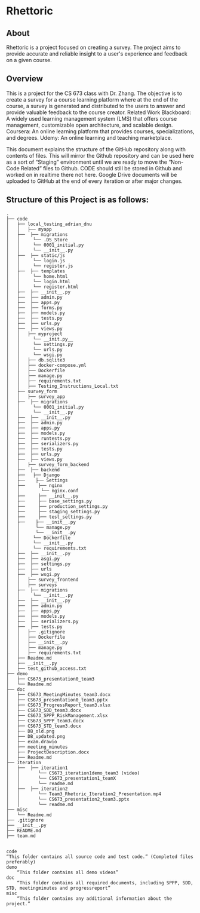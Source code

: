 # Rhettoric

## About
Rhettoric is a project focused on creating a survey. The project aims to provide accurate and reliable insight to a user's experience and feedback on a given course.
## Overview
This is a project for the CS 673 class with Dr. Zhang. The objective is to create a survey for a course learning platform where at the end of the course, a survey is generated and distributed to the users to answer and provide valuable feedback to the course creator. 
Related Work
Blackboard: A widely used learning management system (LMS) that offers course management, customizable open architecture, and scalable design.
Coursera: An online learning platform that provides courses, specializations, and degrees.
Udemy: An online learning and teaching marketplace.

This document explains the structure of the GitHub repository along with contents of files. This will mirror the Github repository and can be used here as a sort of “Staging” environment until we are ready to move the “Non-Code Related” files to Github. CODE should still be stored in Github and worked on in realtime there not here. Google Drive documents will be uploaded to GitHub at the end of every iteration or after major changes. 

## Structure of this Project is as follows:
```
.
├── code
│   ├── local_testing_adrian_dnu
│   │   ├── myapp
│   ├──  ├── migrations
│   │     └── .DS_Store
│   │     └── 0001_initial.py
│   │     └── __init__.py
│   ├──  ├── static/js
│   │     └── login.js
│   │     └── register.js
│   ├──  ├── templates
│   │     └── home.html
│   │     └── login.html
│   │     └── register.html
│   ├──  ├── __init__.py
│   ├──  ├── admin.py
│   ├──  ├── apps.py
│   ├──  ├── forms.py
│   ├──  ├── models.py
│   ├──  ├── tests.py
│   ├──  ├── urls.py
│   ├──  ├── views.py
│   │   ├── myproject
│   │     └── __init.py__
│   │     └── settings.py
│   │     └── urls.py
│   │     └── wsgi.py
│   │   ├── db.sqlite3
│   │   ├── docker-compose.yml
│   │   ├── Dockerfile
│   │   ├── manage.py
│   │   ├── requirements.txt
│   │   ├── Testing_Instructions_Local.txt
│   ├── survey_form
│   │   ├── survey_app
│   ├──  ├── migrations
│   │     └── 0001_initial.py
│   │     └── __init__.py
│   ├──  ├── __init__.py
│   ├──  ├── admin.py
│   ├──  ├── apps.py
│   ├──  ├── models.py
│   ├──  ├── runtests.py
│   ├──  ├── serializers.py
│   ├──  ├── tests.py
│   ├──  ├── urls.py
│   ├──  ├── views.py
│   │   ├── survey_form_backend
│   ├──  ├── backend
│   ├──   ├── Django
│   ├──    ├── Settings
│   ├──     ├── nginx
│   │        └── nginx.conf
│   ├──     ├── __init__.py
│   ├──     ├── base_settings.py
│   ├──     ├── production_settings.py
│   ├──     ├── staging_settings.py
│   ├──     ├── test_settings.py
│   ├──    ├── __init__.py
│   │      └── manage.py
│   │      └── __init__.py
│   │     └── Dockerfile
│   │     └── __init__.py
│   │     └── requirements.txt
│   ├──  ├── __init__.py
│   ├──  ├── asgi.py
│   ├──  ├── settings.py
│   ├──  ├── urls
│   ├──  ├── wsgi.py
│   │   ├── survey_frontend
│   │   ├── surveys
│   ├──  ├── migrations
│   │     └── __init__.py
│   ├──  ├── __init__.py
│   ├──  ├── admin.py
│   ├──  ├── apps.py
│   ├──  ├── models.py
│   ├──  ├── serializers.py
│   ├──  ├── tests.py
│   │   ├── .gitignore
│   │   ├── Dockerfile
│   │   ├── __init__.py
│   │   ├── manage.py
│   │   ├── requirements.txt
│   ├── Readme.md
│   ├── __init__.py
│   ├── test_github_access.txt
├── demo
│   ├── CS673_presentation0_team3
│   └── Readme.md
├── doc
│   ├── CS673_MeetingMinutes_team3.docx
│   ├── CS673_presentation0_team3.pptx
│   ├── CS673_ProgressReport_team3.xlsx
│   ├── CS673_SDD_team3.docx
│   ├── CS673_SPPP_RiskManagement.xlsx
│   ├── CS673_SPPP_team3.docx
│   ├── CS673_STD_team3.docx
│   ├── DB_old.png
│   ├── DB_updated.png
│   ├── exam.drawio
│   ├── meeting_minutes
│   ├── ProjectDescription.docx
│   ├── Readme.md
├── Iteration
│   ├──  ├── iteration1
│   │       └── CS673_iteration1demo_team3 (video)
│   │       └── CS673_presentation1_teamX
│   │       └── readme.md
│   ├──  ├── iteration2
│   │       └── Team3_Rhetoric_Iteration2_Presentation.mp4
│   │       └── CS673_presentation2_team3.pptx
│   │       └── readme.md
├── misc
│   └── Readme.md
├── .gitignore
├── __init__.py
├── README.md
├── team.md


```

```
code
“This folder contains all source code and test code.” (Completed files preferably) 
demo
	“This folder contains all demo videos”
doc
	“This folder contains all required documents, including SPPP, SDD, STD, meetingminutes and progressreport”
misc
	“This folder contains any additional information about the project.”

```
